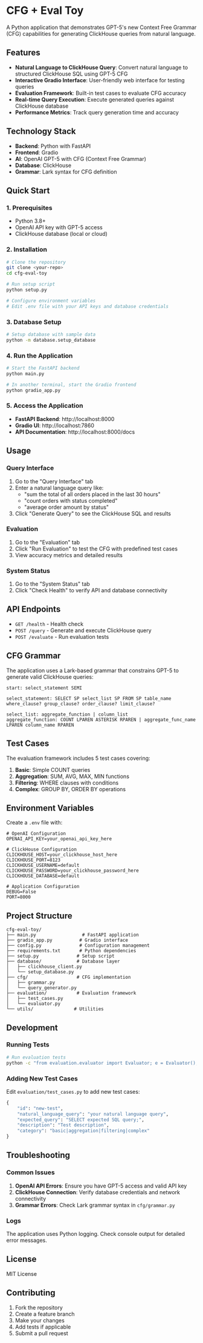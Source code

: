 # CFG + Eval Toy

A Python application that demonstrates GPT-5's new Context Free Grammar (CFG) capabilities for generating ClickHouse queries from natural language.

## Features

- **Natural Language to ClickHouse Query**: Convert natural language to structured ClickHouse SQL using GPT-5 CFG
- **Interactive Gradio Interface**: User-friendly web interface for testing queries
- **Evaluation Framework**: Built-in test cases to evaluate CFG accuracy
- **Real-time Query Execution**: Execute generated queries against ClickHouse database
- **Performance Metrics**: Track query generation time and accuracy

## Technology Stack

- **Backend**: Python with FastAPI
- **Frontend**: Gradio
- **AI**: OpenAI GPT-5 with CFG (Context Free Grammar)
- **Database**: ClickHouse
- **Grammar**: Lark syntax for CFG definition

## Quick Start

### 1. Prerequisites

- Python 3.8+
- OpenAI API key with GPT-5 access
- ClickHouse database (local or cloud)

### 2. Installation

```bash
# Clone the repository
git clone <your-repo>
cd cfg-eval-toy

# Run setup script
python setup.py

# Configure environment variables
# Edit .env file with your API keys and database credentials
```

### 3. Database Setup

```bash
# Setup database with sample data
python -m database.setup_database
```

### 4. Run the Application

```bash
# Start the FastAPI backend
python main.py

# In another terminal, start the Gradio frontend
python gradio_app.py
```

### 5. Access the Application

- **FastAPI Backend**: http://localhost:8000
- **Gradio UI**: http://localhost:7860
- **API Documentation**: http://localhost:8000/docs

## Usage

### Query Interface

1. Go to the "Query Interface" tab
2. Enter a natural language query like:
   - "sum the total of all orders placed in the last 30 hours"
   - "count orders with status completed"
   - "average order amount by status"
3. Click "Generate Query" to see the ClickHouse SQL and results

### Evaluation

1. Go to the "Evaluation" tab
2. Click "Run Evaluation" to test the CFG with predefined test cases
3. View accuracy metrics and detailed results

### System Status

1. Go to the "System Status" tab
2. Click "Check Health" to verify API and database connectivity

## API Endpoints

- `GET /health` - Health check
- `POST /query` - Generate and execute ClickHouse query
- `POST /evaluate` - Run evaluation tests

## CFG Grammar

The application uses a Lark-based grammar that constrains GPT-5 to generate valid ClickHouse queries:

```lark
start: select_statement SEMI

select_statement: SELECT SP select_list SP FROM SP table_name where_clause? group_clause? order_clause? limit_clause?

select_list: aggregate_function | column_list
aggregate_function: COUNT LPAREN ASTERISK RPAREN | aggregate_func_name LPAREN column_name RPAREN
```

## Test Cases

The evaluation framework includes 5 test cases covering:

1. **Basic**: Simple COUNT queries
2. **Aggregation**: SUM, AVG, MAX, MIN functions
3. **Filtering**: WHERE clauses with conditions
4. **Complex**: GROUP BY, ORDER BY operations

## Environment Variables

Create a `.env` file with:

```env
# OpenAI Configuration
OPENAI_API_KEY=your_openai_api_key_here

# ClickHouse Configuration
CLICKHOUSE_HOST=your_clickhouse_host_here
CLICKHOUSE_PORT=8123
CLICKHOUSE_USERNAME=default
CLICKHOUSE_PASSWORD=your_clickhouse_password_here
CLICKHOUSE_DATABASE=default

# Application Configuration
DEBUG=False
PORT=8000
```

## Project Structure

```
cfg-eval-toy/
├── main.py                 # FastAPI application
├── gradio_app.py          # Gradio interface
├── config.py              # Configuration management
├── requirements.txt       # Python dependencies
├── setup.py              # Setup script
├── database/             # Database layer
│   ├── clickhouse_client.py
│   └── setup_database.py
├── cfg/                  # CFG implementation
│   ├── grammar.py
│   └── query_generator.py
├── evaluation/           # Evaluation framework
│   ├── test_cases.py
│   └── evaluator.py
└── utils/               # Utilities
```

## Development

### Running Tests

```bash
# Run evaluation tests
python -c "from evaluation.evaluator import Evaluator; e = Evaluator(); print(e.run_evaluation())"
```

### Adding New Test Cases

Edit `evaluation/test_cases.py` to add new test cases:

```python
{
    "id": "new-test",
    "natural_language_query": "your natural language query",
    "expected_query": "SELECT expected SQL query;",
    "description": "Test description",
    "category": "basic|aggregation|filtering|complex"
}
```

## Troubleshooting

### Common Issues

1. **OpenAI API Errors**: Ensure you have GPT-5 access and valid API key
2. **ClickHouse Connection**: Verify database credentials and network connectivity
3. **Grammar Errors**: Check Lark grammar syntax in `cfg/grammar.py`

### Logs

The application uses Python logging. Check console output for detailed error messages.

## License

MIT License

## Contributing

1. Fork the repository
2. Create a feature branch
3. Make your changes
4. Add tests if applicable
5. Submit a pull request
